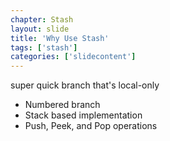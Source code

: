 ```yaml
---
chapter: Stash
layout: slide
title: 'Why Use Stash'
tags: ['stash']
categories: ['slidecontent']
---
```


super quick branch that's local-only

* Numbered branch
* Stack based implementation
* Push, Peek, and Pop operations

	
